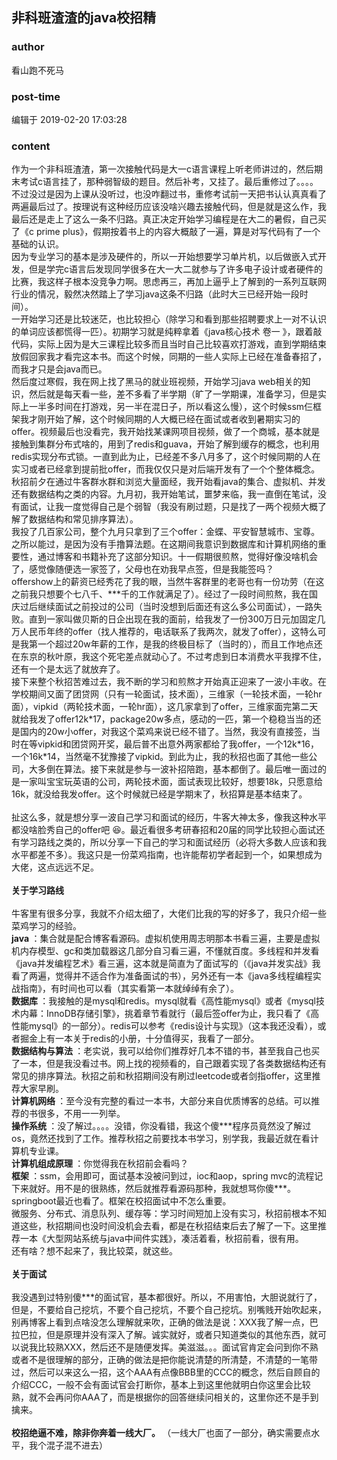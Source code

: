 ## 非科班渣渣的java校招精
### author 
看山跑不死马
### post-time 

编辑于  2019-02-20 17:03:28
### content 
<div class="post-topic-des nc-post-content">
 <div>
  作为一个非科班渣渣，第一次接触代码是大一c语言课程上听老师讲过的，然后期末考试c语言挂了，那种弱智级的题目。然后补考，又挂了。最后重修过了。。。。
 </div>
 <div>
  不过没过是因为上课从没听过，也没咋翻过书，重修考试前一天把书认认真真看了两遍最后过了。按理说有这种经历应该没啥兴趣去接触代码，但是就是这么作，我最后还是走上了这么一条不归路。真正决定开始学习编程是在大二的暑假，自己买了《c prime plus》，假期按着书上的内容大概敲了一遍，算是对写代码有了一个基础的认识。
 </div>
 <div>
  因为专业学习的基本是涉及硬件的，所以一开始想要学习单片机，以后做嵌入式开发，但是学完c语言后发现同学很多在大一大二就参与了许多电子设计或者硬件的比赛，我这样子根本没竞争力啊。思虑再三，再加上逼乎上了解到的一系列互联网行业的情况，毅然决然踏上了学习java这条不归路（此时大三已经开始一段时间）。
 </div>
 <div>
  一开始学习还是比较迷茫，也比较担心（除学习和看到那些招聘要求上一对不认识的单词应该都慌得一匹）。初期学习就是纯粹拿着《java核心技术 卷一 》，跟着敲代码，实际上因为是大三课程比较多而且当时自己比较喜欢打游戏，直到学期结束放假回家我才看完这本书。而这个时候，同期的一些人实际上已经在准备春招了，而我才只是会java而已。
 </div>
 <div>
  然后度过寒假，我在网上找了黑马的就业班视频，开始学习java web相关的知识，然后就是每天看一些，差不多看了半学期（旷了一学期课，准备学习，但是实际上一半多时间在打游戏，另一半在混日子，所以看这么慢），这个时候ssm仨框架我才刚开始了解，这个时候同期的人大概已经在面试或者收到暑期实习的offer。视频最后也没看完，我开始找某课网项目视频，做了一个商城，基本就是接触到集群分布式啥的，用到了redis和guava，开始了解到缓存的概念，也利用redis实现分布式锁。一直到此为止，已经差不多八月多了，这个时候同期的人在实习或者已经拿到提前批offer，而我仅仅只是对后端开发有了一个个整体概念。
 </div>
 <div>
  秋招前夕在通过牛客群水群和浏览大量面经，我开始看java的集合、虚拟机、并发还有数据结构之类的内容。九月初，我开始笔试，噩梦来临，我一直倒在笔试，没有面试，让我一度觉得自己是个弱智（我没有刷过题，只是找了一两个视频大概了解了数据结构和常见排序算法）。
 </div>
 <div>
  我投了几百家公司，整个九月只拿到了三个offer：金蝶、平安智慧城市、宝尊。之所以能过，是因为没有手撸算法题。在这期间我意识到数据库和计算机网络的重要性，通过博客和书籍补充了这部分知识。十一假期很煎熬，觉得好像没啥机会了，感觉像随便选一家签了，父母也在劝我早点签，但是我能签吗？
 </div>
 <div>
  offershow上的薪资已经秀花了我的眼，当然牛客群里的老哥也有一份功劳（在这之前我只想要个七八千、***千的工作就满足了）。经过了一段时间煎熬，我在国庆过后继续面试之前投过的公司（当时没想到后面还有这么多公司面试），一路失败。直到一家叫做贝斯的日企出现在我的面前，给我发了一份300万日元加固定几万人民币年终的offer（找人推荐的，电话联系了我两次，就发了offer），这特么可是我第一个超过20w年薪的工作，是我的终极目标了（当时的），而且工作地点还在东京的秋叶原，我这个死宅差点就动心了。不过考虑到日本消费水平我撑不住，还有一个是太远了就放弃了。
 </div>
 <div>
  接下来整个秋招苦难过去，我不断的学习和煎熬才开始真正迎来了一波小丰收。在学校期间又面了团贷网（只有一轮面试，技术面），三维家（一轮技术面，一轮hr面），vipkid（两轮技术面，一轮hr面），这几家拿到了offer，三维家面完第二天就给我发了offer12k*17，package20w多点，感动的一匹，第一个稳稳当当的还是国内的20w小offer，对我这个菜鸡来说已经不错了。当然，我没有直接签，当时在等vipkid和团贷网开奖，最后普不出意外两家都给了我offer，一个12k*16，一个16k*14，当然毫不犹豫接了vipkid。到此为止，我的秋招也面了其他一些公司，大多倒在算法。接下来就是参与一波补招陪跑，基本都倒了。最后唯一面过的是一家叫宝宝玩英语的公司，两轮技术面，面试表现比较好，想要18k，只愿意给16k，就没给我发offer。这个时候就已经是学期末了，秋招算是基本结束了。
 </div>
 <div>
  <br/>
 </div>
 <div>
  扯这么多，就是想分享一波自己学习和面试的经历，牛客大神太多，像我这种水平都没啥脸秀自己的offer吧
  <span>
   😆。最近看很多考研春招和20届的同学比较担心面试还有学习路线之类的，所以分享一下自己的学习和面试经历（必将大多数人应该和我水平都差不多）。我这只是一份菜鸡指南，也许能帮初学者起到一个，如果想成为大佬，这点远远不足。
  </span>
 </div>
 <div>
  <span>
   <br/>
  </span>
 </div>
 <div>
  <span>
   <strong>
    关于学习路线
   </strong>
   <br/>
  </span>
 </div>
 <div>
  <span>
   <strong>
    <br/>
   </strong>
  </span>
 </div>
 <div>
  牛客里有很多分享，我就不介绍太细了，大佬们比我的写的好多了，我只介绍一些菜鸡学习的经验。
 </div>
 <div>
  <strong>
   java
  </strong>
  ：集合就是配合博客看源码。虚拟机使用周志明那本书看三遍，主要是虚拟机内存模型、gc和类加载器这几部分自习看三遍，不懂就百度。多线程和并发看《java并发编程艺术》看三遍，这本就是简直为了面试写的（《java并发实战》我看了两遍，觉得并不适合作为准备面试的书），另外还有一本《java多线程编程实战指南》，有时间也可以看（其实看第一本就绰绰有余了）。
  <br/>
 </div>
 <div>
  <strong>
   数据库
  </strong>
  ：我接触的是mysql和redis。mysql就看《高性能mysql》或者《mysql技术内幕：InnoDB存储引擎》，挑着章节看就行（最后签offer为止，我只看了《高性能mysql》的一部分）。redis可以参考《redis设计与实现》（这本我还没看），或者掘金上有一本关于redis的小册，十分值得买，我看了一部分。
 </div>
 <div>
  <strong>
   数据结构与算法
  </strong>
  ：老实说，我可以给你们推荐好几本不错的书，甚至我自己也买了一本，但是我没看过书。网上找的视频看的，自己跟着实现了各类数据结构还有常见的排序算法。秋招之前和秋招期间没有刷过leetcode或者剑指offer，这里推荐大家早刷。
 </div>
 <div>
  <strong>
   计算机网络
  </strong>
  ：至今没有完整的看过一本书，大部分来自优质博客的总结。可以推荐的书很多，不用一一列举。
 </div>
 <div>
  <strong>
   操作系统
  </strong>
  ：没了解过。。。。没错，你没看错，我这个傻***程序员竟然没了解过os，竟然还找到了工作。推荐秋招之前要找本书学习，别学我，我最近就在看计算机专业课。
 </div>
 <div>
  <strong>
   计算机组成原理
  </strong>
  ：你觉得我在秋招前会看吗？
 </div>
 <div>
  <strong>
   框架
  </strong>
  ：ssm，会用即可，面试基本没被问到过，ioc和aop，spring mvc的流程记下来就好。用不是的很熟练，然后就推荐看源码那种，我就想骂你傻***。springboot最近也看了。框架在校招面试中不怎么重要。
 </div>
 <div>
  微服务、分布式、消息队列、缓存等：学习时间短加上没有实习，秋招前根本不知道这些，秋招期间也没时间没机会去看，都是在秋招结束后去了解了一下。这里推荐一本《大型网站系统与java中间件实践》，凑活着看，秋招前看，很有用。
 </div>
 <div>
  还有啥？想不起来了，我比较菜，就这些。
 </div>
 <div>
  <br/>
 </div>
 <div>
  <strong>
   关于面试
  </strong>
  <br/>
 </div>
 <div>
  <strong>
   <br/>
  </strong>
 </div>
 <div>
  我没遇到过特别傻***的面试官，基本都很好。所以，不用害怕，大胆说就行了，但是，不要给自己挖坑，不要个自己挖坑，不要个自己挖坑。别嘴贱开始吹起来，别再博客上看到点啥没怎么理解就来吹，正确的做法是说：XXX我了解一点，巴拉巴拉，但是原理并没有深入了解。诚实就好，或者只知道类似的其他东西，就可以说我比较熟XXX，然后还不是随便发挥。美滋滋。。。面试官肯定会问到你不熟或者不是很理解的部分，正确的做法是把你能说清楚的所清楚，不清楚的一笔带过，然后可以来这么一招，这个AAA有点像BBB里的CCC的概念，然后自顾自的介绍CCC，一般不会有面试官会打断你，基本上到这里他就明白你这里会比较熟，就不会再问你AAA了，而是根据你的回答继续问相关的，这里你还不是手到擒来。
  <br/>
 </div>
 <div>
  <br/>
 </div>
 <div>
  <strong>
   校招绝逼不难，除非你奔着一线大厂。
  </strong>
  （一线大厂也面了一部分，确实需要点水平，我个混子混不进去）
  <br/>
 </div>
</div>
